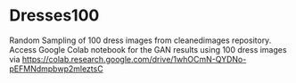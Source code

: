 # Dresses100
 Random Sampling of 100 dress images from cleanedimages repository.
Access Google Colab notebook for the GAN results using 100 dress images via https://colab.research.google.com/drive/1whOCmN-QYDNo-pEFMNdmpbwp2mleztsC
